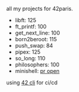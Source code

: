 all my projects for 42paris.

- libft: 125
- ft_printf: 100
- get_next_line: 100
- born2beroot: 115
- push_swap: 84
- pipex: 125
- so_long: 110
- philosophers: 100
- minishell: [pr open](https://github.com/herbievine/42/pull/27)

using [42 cli](https://github.com/herbievine/42-cli) for ci/cd
